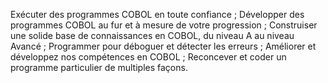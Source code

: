 Exécuter des programmes COBOL en toute confiance ;
Développer des programmes COBOL au fur et à mesure de votre progression ;
Construiser une solide base de connaissances en COBOL, du niveau A au niveau Avancé ;
Programmer pour déboguer et détecter les erreurs ;
Améliorer et développez nos compétences en COBOL ;
Reconcever et coder un programme particulier de multiples façons.
